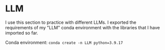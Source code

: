 # LLM
I use this section to practice with different LLMs. I exported the requirements of my "LLM" conda environment with the libraries that I have imported so far.

Conda environment: ```conda create -n LLM python=3.9.17```